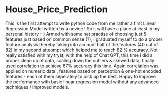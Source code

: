 # House_Price_Prediction
This is the first attempt to write python code from me rather a first Linear Regression Model written by a novice ! So it will have a place at least in my personal history :-) 
Armed with some net practise of choosing just 5 features just based on common sense (?), I graduated myself to do a proper feature analysis thereby taking into account half of the features (40 out of 82) in my second atteompt which helped me to reach 82 % accuracy.
Not really satisfied with my tryst, with the help of Chat GPT, this time I did a proper clean up of data, scaling down the outliers & skewed data, finally used correlation to achieve 87% accuracy this time.
Again correlation was applied on numeric data , features based on perception & one-hot encoded features - each of them seperately to pick up the best.
Happy to improve the performance with basic linear regression model without any advanced techniques / improved models.

